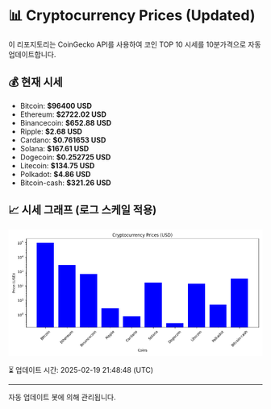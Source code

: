 
# 📊 Cryptocurrency Prices (Updated)

이 리포지토리는 CoinGecko API를 사용하여 코인 TOP 10 시세를 10분가격으로 자동 업데이트합니다.

## 💰 현재 시세
- Bitcoin: **$96400 USD**
- Ethereum: **$2722.02 USD**
- Binancecoin: **$652.88 USD**
- Ripple: **$2.68 USD**
- Cardano: **$0.761653 USD**
- Solana: **$167.61 USD**
- Dogecoin: **$0.252725 USD**
- Litecoin: **$134.75 USD**
- Polkadot: **$4.86 USD**
- Bitcoin-cash: **$321.26 USD**

## 📈 시세 그래프 (로그 스케일 적용)
![Crypto Prices](crypto_prices.png)

⏳ 업데이트 시간: 2025-02-19 21:48:48 (UTC)

---
자동 업데이트 봇에 의해 관리됩니다.
